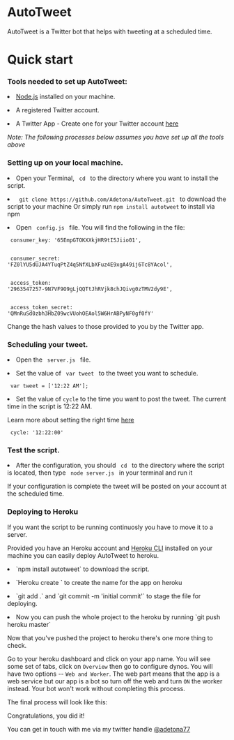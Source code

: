 # AutoTweet

AutoTweet is a Twitter bot that helps with tweeting at a scheduled time.  




<h1> Quick start </h1>

<p><h3> Tools needed to set up AutoTweet: </h3> </p>


<p><li> <a href="https://nodejs.org/en/">Node.js</a>  installed on your machine. </li></p>

<p><li> A registered Twitter account. </li> </p>

<p><li> A Twitter App - Create one for your Twitter account <a href="https://apps.twitter.com/app/new"> here </a> </li></p> 


<p><i> Note: The following processes below assumes you have set up all the tools above</i> </p>   
   
<p><h3> Setting up on your local machine. </h3> </p> 



<p> <li> Open your Terminal, <code> cd </code> to the directory where you want to install the script.</li> </p>

<p><li> <code> git clone https://github.com/Adetona/AutoTweet.git </code> to download the script to your machine Or simply run <code>npm install autotweet</code> to install via npm </li> </p>

<p> <li>Open  <code> config.js </code> file. You will find the following in the file: </p> 

 <code> consumer_key:         '65EmpGTOKXXkjHR9tI5Jiio01',</br> </code>

<code> consumer_secret:     'FZ0lYU5dUJA4YTuqPtZ4q5NfXLbXFuz4E9xgA49ij6Tc8YAcol', </br> </code>

<code> access_token:         '2963547257-9N7VF9O9gLjQQTtJhRVjk8chJQivg0zTMV2dy9E', </br> </code>

<code> access_token_secret:  'QMnRuSd0zbh3HbZ09wcVUohOEAol5W6HrABPyNF0gf0fY' </code> 

 


Change the hash values to those provided to you by  the Twitter app. </li> 


<h3> Scheduling your tweet. </h3> 

<p> <li> Open the <code> server.js </code> file. </li> </p>

<p><li> Set the value of <code> var tweet </code> to the tweet you want to schedule. </li></p> 

<code> 	var tweet = ['12:22 AM']; </code> 



<p> <li> Set the value of <code>cycle</code> to the time you want to post the tweet. The current time in the script is 12:22 AM.</li></p>

<p>Learn more about setting the right time <a href="https://www.npmjs.com/package/ontime"> here </a>  </p> 
		
<code> cycle: '12:22:00' </code> 



<h3> Test the script. </h3>

<p><li> After the configuration, you should  <code> cd </code>  to the directory where the script is located, then type <code> node server.js </code> in your terminal and run it </li></p>


<p> If your configuration is complete the  tweet will be posted on your account at the scheduled time. </p> 


### Deploying to Heroku 

If you want the script to be running continuosly you have to move it to a server. 

Provided you have an Heroku account and <a href="https://devcenter.heroku.com/articles/heroku-cli">Heroku CLI</a> installed on your machine you can
easily deploy AutoTweet to heroku. 

<p> <li>`npm install autotweet` to download the script. </li> </p>

<p> <li> `Heroku create <name of your app>` to create the name for the app on heroku</li> </p> 


<p> <li> `git add .` and `git commit -m 'initial commit'` to stage the file for deploying. </li> </p> 


<p><li> Now you can push the whole project to the heroku by running `git push heroku master`</li> </p>


Now that you've pushed the project to heroku there's one more thing to check. 

Go to your heroku dashboard and click on your app name. You will see some set of tabs, click on `Overview` then go to
configure dynos. You will have two options -- `Web and Worker`. The web part means that the app is a web service but our app is
a bot so turn off the web  and turn `ON` the worker instead. Your bot won't work without completing this process.

The final process will look like this: 







Congratulations, you did it!



You can get in touch with me via my twitter handle <a href="https://twitter.com/Adetona77"> @adetona77 </a>








   




  
